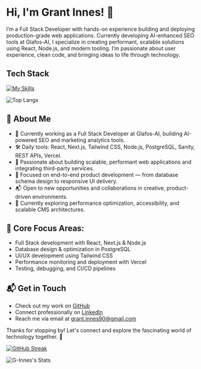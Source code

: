 # Hi, I'm Grant Innes! 👋

I’m a Full Stack Developer with hands-on experience building and deploying production-grade web applications. Currently developing AI-enhanced SEO tools at Glafos-AI, I specialize in creating performant, scalable solutions using React, Node.js, and modern tooling. I’m passionate about user experience, clean code, and bringing ideas to life through technology.

## Tech Stack

[![My Skills](https://skillicons.dev/icons?i=js,ts,nodejs,react,nextjs,vue,tailwindcss,postgres,php,python,html,css,github,npm)](https://skillicons.dev)

![Top Langs](https://github-readme-stats.vercel.app/api/top-langs/?username=G-Innes&layout=compact&theme=dark&hide_border=true)

## 🚀 About Me

- 💼 Currently working as a Full Stack Developer at Glafos-AI, building AI-powered SEO and marketing analytics tools.
- 🛠️ Daily tools: React, Next.js, Tailwind CSS, Node.js, PostgreSQL, Sanity, REST APIs, Vercel.
- 🧠 Passionate about building scalable, performant web applications and integrating third-party services.
- 🚀 Focused on end-to-end product development — from database schema design to responsive UI delivery.
- 📬 Open to new opportunities and collaborations in creative, product-driven environments.
- 🎯 Currently exploring performance optimization, accessibility, and scalable CMS architectures.

## 🎯 Core Focus Areas:

- Full Stack development with React, Next.js & Node.js
- Database design & optimization in PostgreSQL
- UI/UX development using Tailwind CSS
- Performance monitoring and deployment with Vercel
- Testing, debugging, and CI/CD pipelines

## 📬 Get in Touch

<!--- Connect with me on [X/Twitter](https://x.com/G____I____)-->
- Check out my work on [GitHub](https://github.com/G-Innes?tab=repositories)
- Connect professionally on [LinkedIn](https://www.linkedin.com/in/grant-innes-0621781a5/)
- Reach me via email at [grant.innes90@gmail.com](mailto:grant.innes90@gmail.com)


<!-- ## 💡 Projects

You can explore my latest work on [GitHub Repos](https://github.com/G-Innes?tab=repositories), including:
- 📈 Stat Tracker — A trading journal & analytics dashboard built with React, TypeScript, and Vite.
- ✅ Habit Tracker — A Vue 3 productivity app for managing routines and daily goals.

More coming soon — full case studies will be available on my [Portfolio](https://g-innes.github.io/g-innes-portfolio/).
-->
 <!--## 🏆 Achievements

- 
-->

Thanks for stopping by! Let's connect and explore the fascinating world of technology together. 🚀

[![GitHub Streak](https://streak-stats.demolab.com?user=G-Innes&theme=dark&hide_border=true)](https://git.io/streak-stats)

![G-Innes's Stats](https://github-readme-stats.vercel.app/api?username=G-Innes&theme=dark&show_icons=true&hide_border=true&count_private=true)

<!--
![](https://komarev.com/ghpvc/?username=G-Innes&style=flat-square&color=blue)
## 🔧 Projects Preview

[![Readme Card](https://github-readme-stats.vercel.app/api/pin/?username=G-Innes&repo=stat-tracker&theme=vue-dark)](https://github.com/G-Innes/stat-tracker)

[![Readme Card](https://github-readme-stats.vercel.app/api/pin/?username=G-Innes&repo=HabitTracker&theme=vue-dark)](https://github.com/G-Innes/HabitTracker)
-->
